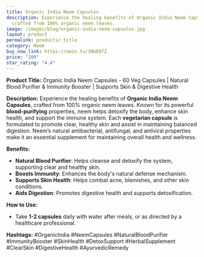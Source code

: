```yaml
---
title: Organic India Neem Capsules
description: Experience the healing benefits of Organic India Neem Capsules,
  crafted from 100% organic neem leaves.
image: /images/blog/organic-india-neem-capsules.jpg
layout: product
permalink: products/:title
category: Neem
buy_now_link: https://amzn.to/3NUE6fZ
price: "209"
star_rating: "4.4"
---
```

**Product Title:** Organic India Neem Capsules - 60 Veg Capsules | Natural Blood Purifier & Immunity Booster | Supports Skin & Digestive Health

**Description:**
Experience the healing benefits of **Organic India Neem Capsules**, crafted from 100% organic neem leaves. Known for its powerful **blood-purifying** properties, neem helps detoxify the body, enhance skin health, and support the immune system. Each **vegetarian capsule** is formulated to promote clear, healthy skin and assist in maintaining balanced digestion. Neem’s natural antibacterial, antifungal, and antiviral properties make it an essential supplement for maintaining overall health and wellness.

**Benefits:**
- **Natural Blood Purifier**: Helps cleanse and detoxify the system, supporting clear and healthy skin.
- **Boosts Immunity**: Enhances the body's natural defense mechanism.
- **Supports Skin Health**: Helps combat acne, blemishes, and other skin conditions.
- **Aids Digestion**: Promotes digestive health and supports detoxification.

**How to Use:**
- Take **1-2 capsules** daily with water after meals, or as directed by a healthcare professional.

**Hashtags:**
#OrganicIndia #NeemCapsules #NaturalBloodPurifier #ImmunityBooster #SkinHealth #DetoxSupport #HerbalSupplement #ClearSkin #DigestiveHealth #AyurvedicRemedy
